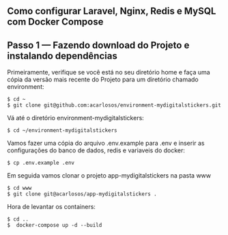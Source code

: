 ## Como configurar Laravel, Nginx, Redis e MySQL com Docker Compose
## Passo 1 — Fazendo download do Projeto e instalando dependências

Primeiramente, verifique se você está no seu diretório home e faça uma cópia da versão mais recente do Projeto para um diretório chamado environment:

    $ cd ~
    $ git clone git@github.com:acarlosos/environment-mydigitalstickers.git

Vá até o diretório environment-mydigitalstickers:

    $ cd ~/environment-mydigitalstickers

Vamos fazer uma cópia do arquivo .env.example para .env e inserir as configurações do banco de dados, redis e variaveis do docker:

    $ cp .env.example .env


Em seguida vamos clonar o projeto app-mydigitalstickers na pasta www

    $ cd www
    $ git clone git@acarlosos/app-mydigitalstickers .

Hora de levantar os containers:

    $ cd ..
    $  docker-compose up -d --build
